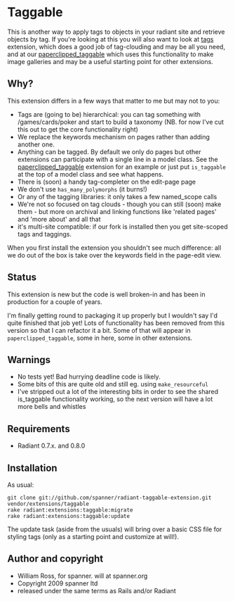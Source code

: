 # Taggable

This is another way to apply tags to objects in your radiant site and retrieve objects by tag. If you're looking at this you will also want to look at [tags](http://github.com/jomz/radiant-tags-extension/tree) extension, which does a good job of tag-clouding and may be all you need, and at our [paperclipped_taggable](https://github.com/spanner/radiant-paperclipped_taggable-extension) which uses this functionality to make image galleries and may be a useful starting point for other extensions.

## Why?

This extension differs in a few ways that matter to me but may not to you:

* Tags are (going to be) hierarchical: you can tag something with /games/cards/poker and start to build a taxonomy (NB. for now I've cut this out to get the core functionality right)
* We replace the keywords mechanism on pages rather than adding another one.
* Anything can be tagged. By default we only do pages but other extensions can participate with a single line in a model class. See the [paperclipped_taggable](https://github.com/spanner/radiant-paperclipped_taggable-extension) extension for an example or just put `is_taggable` at the top of a model class and see what happens.
* There is (soon) a handy tag-completer on the edit-page page
* We don't use `has_many_polymorphs` (it burns!)
* Or any of the tagging libraries: it only takes a few named_scope calls
* We're not so focused on tag clouds - though you can still (soon) make them - but more on archival and linking functions like 'related pages' and 'more about' and all that
* it's multi-site compatible: if our fork is installed then you get site-scoped tags and taggings.

When you first install the extension you shouldn't see much difference: all we do out of the box is take over the keywords field in the page-edit view.

## Status 

This extension is new but the code is well broken-in and has been in production for a couple of years.

I'm finally getting round to packaging it up properly but I wouldn't say I'd quite finished that job yet! Lots of functionality has been removed from this version so that I can refactor it a bit. Some of that will appear in `paperclipped_taggable`, some in here, some in other extensions.

## Warnings

* No tests yet! Bad hurrying deadline code is likely.
* Some bits of this are quite old and still eg. using `make_resourceful`
* I've stripped out a lot of the interesting bits in order to see the shared is_taggable functionality working, so the next version will have a lot more bells and whistles

## Requirements

* Radiant 0.7.x. and 0.8.0

## Installation

As usual:

	git clone git://github.com/spanner/radiant-taggable-extension.git vendor/extensions/taggable
	rake radiant:extensions:taggable:migrate
	rake radiant:extensions:taggable:update

The update task (aside from the usuals) will bring over a basic CSS file for styling tags (only as a starting point and customize at will!).
	
## Author and copyright

* William Ross, for spanner. will at spanner.org
* Copyright 2009 spanner ltd
* released under the same terms as Rails and/or Radiant